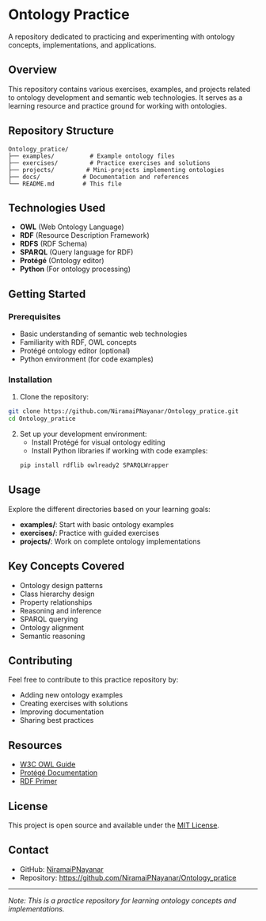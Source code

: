 # Ontology Practice

A repository dedicated to practicing and experimenting with ontology concepts, implementations, and applications.

## Overview

This repository contains various exercises, examples, and projects related to ontology development and semantic web technologies. It serves as a learning resource and practice ground for working with ontologies.

## Repository Structure

```
Ontology_pratice/
├── examples/          # Example ontology files
├── exercises/         # Practice exercises and solutions
├── projects/         # Mini-projects implementing ontologies
├── docs/            # Documentation and references
└── README.md        # This file
```

## Technologies Used

- **OWL** (Web Ontology Language)
- **RDF** (Resource Description Framework)
- **RDFS** (RDF Schema)
- **SPARQL** (Query language for RDF)
- **Protégé** (Ontology editor)
- **Python** (For ontology processing)

## Getting Started

### Prerequisites

- Basic understanding of semantic web technologies
- Familiarity with RDF, OWL concepts
- Protégé ontology editor (optional)
- Python environment (for code examples)

### Installation

1. Clone the repository:
```bash
git clone https://github.com/NiramaiPNayanar/Ontology_pratice.git
cd Ontology_pratice
```

2. Set up your development environment:
   - Install Protégé for visual ontology editing
   - Install Python libraries if working with code examples:
   ```bash
   pip install rdflib owlready2 SPARQLWrapper
   ```

## Usage

Explore the different directories based on your learning goals:

- **examples/**: Start with basic ontology examples
- **exercises/**: Practice with guided exercises
- **projects/**: Work on complete ontology implementations

## Key Concepts Covered

- Ontology design patterns
- Class hierarchy design
- Property relationships
- Reasoning and inference
- SPARQL querying
- Ontology alignment
- Semantic reasoning

## Contributing

Feel free to contribute to this practice repository by:
- Adding new ontology examples
- Creating exercises with solutions
- Improving documentation
- Sharing best practices

## Resources

- [W3C OWL Guide](https://www.w3.org/TR/owl-guide/)
- [Protégé Documentation](https://protegeproject.github.io/)
- [RDF Primer](https://www.w3.org/TR/rdf11-primer/)

## License

This project is open source and available under the [MIT License](LICENSE).

## Contact

- GitHub: [NiramaiPNayanar](https://github.com/NiramaiPNayanar)
- Repository: https://github.com/NiramaiPNayanar/Ontology_pratice

---

*Note: This is a practice repository for learning ontology concepts and implementations.*
